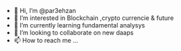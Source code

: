 - 👋 Hi, I’m @par3ehzan
- 👀 I’m interested in Blockchain ,crypto currencie & future
- 🌱 I’m currently learning fundamental analysys
- 💞️ I’m looking to collaborate on new daaps
- 📫 How to reach me ...

<!---
par3ehzan/par3ehzan is a ✨ special ✨ repository because its `README.md` (this file) appears on your GitHub profile.
You can click the Preview link to take a look at your changes.
--->
